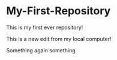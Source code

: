 # My-First-Repository
This is my first ever repository!

This is a new edit from my local computer!

Something
again something
